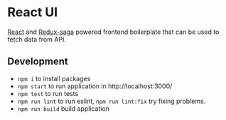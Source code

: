 # React UI
[React](https://github.com/facebook/react) and [Redux-saga](https://github.com/redux-saga/redux-saga) powered frontend boilerplate that can be used to fetch data from API.

## Development ##
- `npm i` to install packages 
- `npm start` to run application in http://localhost:3000/
- `npm test` to run tests
- `npm run lint` to run eslint, `npm run lint:fix` try fixing problems.
- `npm run build` build application